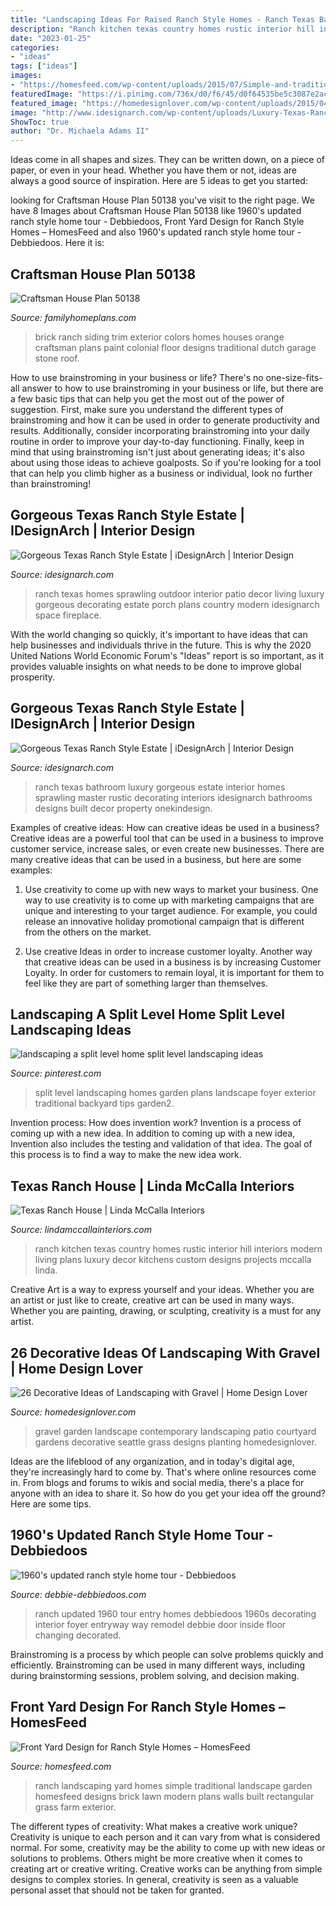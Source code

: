 ```yaml
---
title: "Landscaping Ideas For Raised Ranch Style Homes - Ranch Texas Bathroom Luxury Gorgeous Estate Interior Homes Sprawling Master Rustic Decorating Interiors Idesignarch Bathrooms Designs Built Decor Property Onekindesign"
description: "Ranch kitchen texas country homes rustic interior hill interiors modern living plans luxury decor kitchens custom designs projects mccalla linda"
date: "2023-01-25"
categories:
- "ideas"
tags: ["ideas"]
images:
- "https://homesfeed.com/wp-content/uploads/2015/07/Simple-and-traditional-ranch-home-style-with-simple-and-beautiful-front-yard-landscaping.jpg"
featuredImage: "https://i.pinimg.com/736x/d0/f6/45/d0f64535be5c3087e2ac98d2bf886607.jpg"
featured_image: "https://homedesignlover.com/wp-content/uploads/2015/04/24-courtyard-landscape.jpg"
image: "http://www.idesignarch.com/wp-content/uploads/Luxury-Texas-Ranch-Style-Home_11.jpg"
ShowToc: true
author: "Dr. Michaela Adams II"
---
```



Ideas come in all shapes and sizes. They can be written down, on a piece of paper, or even in your head. Whether you have them or not, ideas are always a good source of inspiration. Here are 5 ideas to get you started: 

	

		
looking for Craftsman House Plan 50138 you've visit to the right page. We have 8 Images about Craftsman House Plan 50138 like 1960&#039;s updated ranch style home tour - Debbiedoos, Front Yard Design for Ranch Style Homes – HomesFeed and also 1960&#039;s updated ranch style home tour - Debbiedoos. Here it is:
		
    
## Craftsman House Plan 50138

<img loading=lazy src="https://images.familyhomeplans.com/plans/50138/50138-p6.jpg" onerror="this.onerror=null;this.src='https://tse3.mm.bing.net/th?id=OIP.ZAePakMM2NC4re-uEWrHNAHaE7&amp;pid=15.1';" alt="Craftsman House Plan 50138">

_Source: familyhomeplans.com_

>brick ranch siding trim exterior colors homes houses orange craftsman plans paint colonial floor designs traditional dutch garage stone roof. 

	

How to use brainstroming in your business or life?
There's no one-size-fits-all answer to how to use brainstroming in your business or life, but there are a few basic tips that can help you get the most out of the power of suggestion. First, make sure you understand the different types of brainstroming and how it can be used in order to generate productivity and results. Additionally, consider incorporating brainstroming into your daily routine in order to improve your day-to-day functioning. Finally, keep in mind that using brainstroming isn't just about generating ideas; it's also about using those ideas to achieve goalposts. So if you're looking for a tool that can help you climb higher as a business or individual, look no further than brainstroming!

    
## Gorgeous Texas Ranch Style Estate | IDesignArch | Interior Design

<img loading=lazy src="http://www.idesignarch.com/wp-content/uploads/Luxury-Texas-Ranch-Style-Home_7.jpg" onerror="this.onerror=null;this.src='https://tse1.mm.bing.net/th?id=OIP.sNTGbUn1uzV5oDaDGYFa3AHaJ4&amp;pid=15.1';" alt="Gorgeous Texas Ranch Style Estate | iDesignArch | Interior Design">

_Source: idesignarch.com_

>ranch texas homes sprawling outdoor interior patio decor living luxury gorgeous decorating estate porch plans country modern idesignarch space fireplace. 

	

With the world changing so quickly, it's important to have ideas that can help businesses and individuals thrive in the future. This is why the 2020 United Nations World Economic Forum's "Ideas" report is so important, as it provides valuable insights on what needs to be done to improve global prosperity.

    
## Gorgeous Texas Ranch Style Estate | IDesignArch | Interior Design

<img loading=lazy src="http://www.idesignarch.com/wp-content/uploads/Luxury-Texas-Ranch-Style-Home_11.jpg" onerror="this.onerror=null;this.src='https://tse1.mm.bing.net/th?id=OIP.wwrt0-kvsY9LUNNOwHFfSAHaFj&amp;pid=15.1';" alt="Gorgeous Texas Ranch Style Estate | iDesignArch | Interior Design">

_Source: idesignarch.com_

>ranch texas bathroom luxury gorgeous estate interior homes sprawling master rustic decorating interiors idesignarch bathrooms designs built decor property onekindesign. 

	

Examples of creative ideas: How can creative ideas be used in a business?
Creative ideas are a powerful tool that can be used in a business to improve customer service, increase sales, or even create new businesses. There are many creative ideas that can be used in a business, but here are some examples:
1. Use creativity to come up with new ways to market your business. One way to use creativity is to come up with marketing campaigns that are unique and interesting to your target audience. For example, you could release an innovative holiday promotional campaign that is different from the others on the market.

2. Use creative Ideas in order to increase customer loyalty. Another way that creative ideas can be used in a business is by increasing Customer Loyalty. In order for customers to remain loyal, it is important for them to feel like they are part of something larger than themselves.

    
## Landscaping A Split Level Home Split Level Landscaping Ideas

<img loading=lazy src="https://i.pinimg.com/736x/d0/f6/45/d0f64535be5c3087e2ac98d2bf886607.jpg" onerror="this.onerror=null;this.src='https://tse2.mm.bing.net/th?id=OIP.A9CXzwZbrUA3vEhpWR44XAHaFj&amp;pid=15.1';" alt="landscaping a split level home split level landscaping ideas">

_Source: pinterest.com_

>split level landscaping homes garden plans landscape foyer exterior traditional backyard tips garden2. 

	

Invention process: How does invention work?
Invention is a process of coming up with a new idea. In addition to coming up with a new idea, Invention also includes the testing and validation of that idea. The goal of this process is to find a way to make the new idea work.

    
## Texas Ranch House | Linda McCalla Interiors

<img loading=lazy src="http://www.lindamccallainteriors.com/public/uploads/images/projects/Kitchen_Overall.jpg" onerror="this.onerror=null;this.src='https://tse1.mm.bing.net/th?id=OIP.-e0YQboDazoP6mswRDbbpAHaFZ&amp;pid=15.1';" alt="Texas Ranch House | Linda McCalla Interiors">

_Source: lindamccallainteriors.com_

>ranch kitchen texas country homes rustic interior hill interiors modern living plans luxury decor kitchens custom designs projects mccalla linda. 

	

Creative Art is a way to express yourself and your ideas. Whether you are an artist or just like to create, creative art can be used in many ways. Whether you are painting, drawing, or sculpting, creativity is a must for any artist.

    
## 26 Decorative Ideas Of Landscaping With Gravel | Home Design Lover

<img loading=lazy src="https://homedesignlover.com/wp-content/uploads/2015/04/24-courtyard-landscape.jpg" onerror="this.onerror=null;this.src='https://tse4.mm.bing.net/th?id=OIP.sPQqskUowIuFJBNs14TFMAHaLQ&amp;pid=15.1';" alt="26 Decorative Ideas of Landscaping with Gravel | Home Design Lover">

_Source: homedesignlover.com_

>gravel garden landscape contemporary landscaping patio courtyard gardens decorative seattle grass designs planting homedesignlover. 

	

Ideas are the lifeblood of any organization, and in today's digital age, they're increasingly hard to come by. That's where online resources come in. From blogs and forums to wikis and social media, there's a place for anyone with an idea to share it. So how do you get your idea off the ground? Here are some tips.

    
## 1960&#039;s Updated Ranch Style Home Tour - Debbiedoos

<img loading=lazy src="http://4.bp.blogspot.com/-FOgDkUe5s6E/UmleokxkyTI/AAAAAAAANF4/Uebh48Opm7g/s1600/DSC_0538edited.jpg" onerror="this.onerror=null;this.src='https://tse3.mm.bing.net/th?id=OIP.Jh7RMXtcgZqMle0SYfWi2AHaLH&amp;pid=15.1';" alt="1960&#039;s updated ranch style home tour - Debbiedoos">

_Source: debbie-debbiedoos.com_

>ranch updated 1960 tour entry homes debbiedoos 1960s decorating interior foyer entryway way remodel debbie door inside floor changing decorated. 

	

Brainstroming is a process by which people can solve problems quickly and efficiently. Brainstroming can be used in many different ways, including during brainstorming sessions, problem solving, and decision making.

    
## Front Yard Design For Ranch Style Homes – HomesFeed

<img loading=lazy src="https://homesfeed.com/wp-content/uploads/2015/07/Simple-and-traditional-ranch-home-style-with-simple-and-beautiful-front-yard-landscaping.jpg" onerror="this.onerror=null;this.src='https://tse1.mm.bing.net/th?id=OIP.VxIzUTnHEGAwCSS2fLd51QHaET&amp;pid=15.1';" alt="Front Yard Design for Ranch Style Homes – HomesFeed">

_Source: homesfeed.com_

>ranch landscaping yard homes simple traditional landscape garden homesfeed designs brick lawn modern plans walls built rectangular grass farm exterior. 

	

The different types of creativity: What makes a creative work unique?
Creativity is unique to each person and it can vary from what is considered normal. For some, creativity may be the ability to come up with new ideas or solutions to problems. Others might be more creative when it comes to creating art or creative writing. Creative works can be anything from simple designs to complex stories. In general, creativity is seen as a valuable personal asset that should not be taken for granted.

